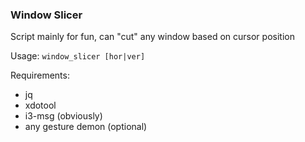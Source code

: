 ### Window Slicer
Script mainly for fun, can "cut" any window based on cursor position

Usage:
```window_slicer [hor|ver]```

Requirements:
* jq
* xdotool
* i3-msg (obviously)
* any gesture demon (optional)
